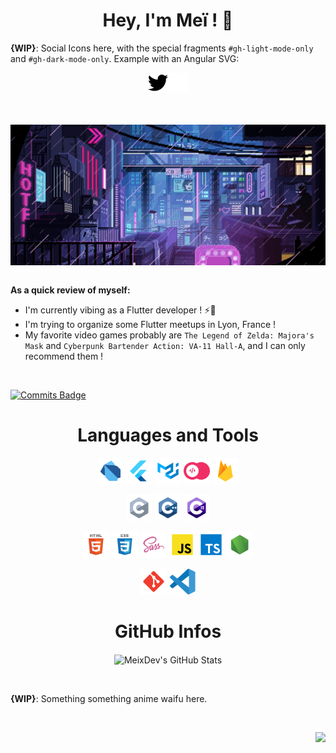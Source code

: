 <h1 align="center">Hey, I'm Meï ! 🦾</h1>

**{WIP}**: Social Icons here, with the special fragments `#gh-light-mode-only` and `#gh-dark-mode-only`. Example with an Angular SVG:

<p align="center">
<a href="https://twitter.com/meixdev" target="_blank"><img src="https://raw.githubusercontent.com/MeixDev/MeixDev/master/assets/svgs/twitter.svg#gh-light-mode-only" alt="Twitter" width=32 height=32><img src="https://raw.githubusercontent.com/MeixDev/MeixDev/master/assets/svgs/twitter-dark.svg#gh-dark-mode-only" alt="Twitter" width=32 height=32></a>
</p>

<br>
<br>

<img align="center" alt="Cyberpunkish Pixel Art City" src="https://raw.githubusercontent.com/MeixDev/MeixDev/master/assets/cyberpunk.gif">

<br>
<br>

**As a quick review of myself:**

- I'm currently vibing as a Flutter developer ! ⚡💙
- I'm trying to organize some Flutter meetups in Lyon, France !
- My favorite video games probably are `The Legend of Zelda: Majora's Mask` and `Cyberpunk Bartender Action: VA-11 Hall-A`, and I can only recommend them !

<br>

[![Commits Badge](https://badges.pufler.dev/commits/monthly/meixdev)](https://badges.pufler.dev)

<h1 align="center">Languages and Tools</h1>

<p align="center">
<a href="https://dart.dev/" target="_blank"><img title="Dart" alt="Dart" height="42px" src="https://raw.githubusercontent.com/MeixDev/MeixDev/master/language_and_tools/square/dart/dart.svg"></a>
<a href="https://flutter.dev/" target="_blank"><img title="Flutter" alt="Flutter" height="42px" src="https://raw.githubusercontent.com/MeixDev/MeixDev/master/language_and_tools/square/flutter/flutter.svg"></a>
<a href="https://docs.flutter.dev/development/ui/widgets/material" target="_blank"><img title="Flutter Material widgets" alt="Flutter Material widgets" height="42px" src="https://raw.githubusercontent.com/MeixDev/MeixDev/master/language_and_tools/square/material-ui/material-ui.svg"></a>
<a href="https://appwrite.io/" target="_blank"><img title="Appwrite" alt="Appwrite" height="42px" src="https://raw.githubusercontent.com/MeixDev/MeixDev/master/language_and_tools/square/appwrite/appwrite.svg"></a>
<a href="https://firebase.google.com/" target="_blank"><img title="Firebase" alt="Firebase" height="42px" src="https://raw.githubusercontent.com/MeixDev/MeixDev/master/language_and_tools/square/firebase/firebase.svg"></a>
</p>

<p align="center">
<img title="C" alt="C" height="42px" src="https://raw.githubusercontent.com/MeixDev/MeixDev/master/language_and_tools/square/c/c.svg">
<img title="C++" alt="C++" height="42px" src="https://raw.githubusercontent.com/MeixDev/MeixDev/master/language_and_tools/square/c++/c++.svg">
<img title="C#" alt="C#" height="42px" src="https://raw.githubusercontent.com/MeixDev/MeixDev/master/language_and_tools/square/c%23/c%23.svg">
</p>

<p align="center">
<img title="HTML5" alt="HTML5" height="42px" src="https://raw.githubusercontent.com/MeixDev/MeixDev/master/language_and_tools/square/html/html.svg">
<img title="CSS" alt="CSS" height="42px" src="https://raw.githubusercontent.com/MeixDev/MeixDev/master/language_and_tools/square/css/css.svg">
<a href="https://sass-lang.com/" target="_blank"><img title="Sass" alt="Sass" height="42px" src="https://raw.githubusercontent.com/MeixDev/MeixDev/master/language_and_tools/square/sass/sass.svg"></a>
<img title="JavaScript" alt="JavaScript" height="42px" src="https://raw.githubusercontent.com/MeixDev/MeixDev/master/language_and_tools/square/javascript/javascript.svg">
<a href="https://www.typescriptlang.org/" target="_blank"><img title="TypeScript" alt="TypeScript" height="42px" src="https://raw.githubusercontent.com/MeixDev/MeixDev/master/language_and_tools/square/typescript/typescript.svg"></a>
<a href="https://nodejs.org/en/" target="_blank"><img title="NodeJS" alt="NodeJS" height="42px" src="https://raw.githubusercontent.com/MeixDev/MeixDev/master/language_and_tools/square/node/node.svg"></a>
</p>

<p align="center">
<a href="https://git-scm.com/" target="_blank"><img title="Git" alt="Git" height="42px" src="https://raw.githubusercontent.com/MeixDev/MeixDev/master/language_and_tools/square/git-scm/git-scm.svg"></a>
<a href="https://code.visualstudio.com/" target="_blank"><img title="VSCode" alt="VSCode" height="42px" src="https://raw.githubusercontent.com/MeixDev/MeixDev/master/language_and_tools/square/vscode/vscode.svg"></a>
</p>

<h1 align="center">GitHub Infos</h1>

<p align="center">
<img alt="MeixDev's GitHub Stats" align="center" src="https://github-readme-stats.vercel.app/api?username=meixdev&theme=synthwave&show_icons=true">
</p>

<br>

**{WIP}**: Something something anime waifu here.

<br>

<p align="end">
<img src="https://raw.githubusercontent.com/onimur/.github/master/.resources/support-buy-coffee.png" height="48px">
</p>
